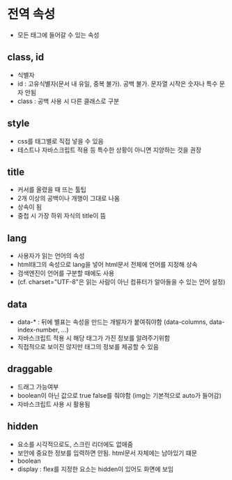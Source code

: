 # 전역 속성

- 모든 태그에 들어갈 수 있는 속성

## class, id

- 식별자
- id : 고유식별자(문서 내 유일, 중복 불가). 공백 불가. 문자열 시작은 숫자나 특수 문자 안됨
- class :  공백 사용 시 다른 클래스로 구분

## style

- css를 태그별로 직접 넣을 수 있음
- 테스트나 자바스크립트 적용 등 특수한 상황이 아니면 지양하는 것을 권장

## title

- 커서를 올렸을 때 뜨는 툴팁
- 2개 이상의 공백이나 개행이 그대로 나옴
- 상속이 됨
- 중첩 시 가장 하위 자식의 title이 뜸

## lang

- 사용자가 읽는 언어의 속성
- html태그의 속성으로 lang을 넣어 html문서 전체에 언어를 지정해 상속
- 검색엔진이 언어를 구분할 때에도 사용
- (cf. charset="UTF-8"은 읽는 사람이 아닌 컴퓨터가 알아들을 수 있는 언어 설정)

## data

- data-* : 뒤에 별표는 속성을 만드는 개발자가 붙여줘야함 (data-columns, data-index-number, ...)
- 자바스크립트 적용 시 해당 태그가 가진 정보를 알려주기위함
- 직접적으로 보이진 않지만 태그의 정보를 제공할 수 있음

## draggable

- 드래그 가능여부
- boolean이 아닌 값으로 true false를 줘야함 (img는 기본적으로 auto가 들어감)
- 자바스크립트 사용 시 활용됨

## hidden

- 요소를 시각적으로도, 스크린 리더에도 없애줌
- 보안에 중요한 정보를 입력하면 안됨. html문서 자체에는 남아있기 떄문
- boolean
- display : flex를 지정한 요소는 hidden이 있어도 화면에 보임